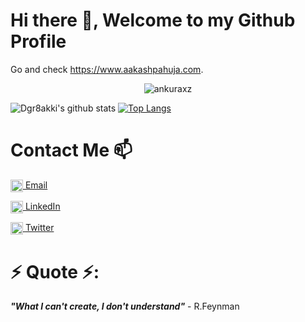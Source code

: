 # Hi there 👋, Welcome to my Github Profile

Go and check https://www.aakashpahuja.com.

<p align="center"> <img src="https://komarev.com/ghpvc/?username=ankuraxz" alt="ankuraxz" /> </p>

![Dgr8akki's github stats](https://github-readme-stats.vercel.app/api?username=dgr8akki&show_icons=true&theme=gotham&hide=issues,stars&count_private=true)
[![Top Langs](https://github-readme-stats.vercel.app/api/top-langs/?username=dgr8akki&layout=compact)](https://github.com/dgr8akki/github-readme-stats)

# Contact Me 📫
<a href="mailto:pahujaaakash5@gmail.com" target="blank"><img align="center" src="https://www.flaticon.com/svg/static/icons/svg/281/281769.svg" alt="pahujaaakash5@gmail.com" height="20" width="20" /> [Email](mailto:pahujaaakash5@gmail.com)

<a href="https://www.linkedin.com/in/dgr8akki/" target="blank"><img align="center" src="https://www.flaticon.com/svg/static/icons/svg/174/174857.svg" alt="dgr8akki" height="20" width="20" /> [LinkedIn](https://www.linkedin.com/in/dgr8akki/)

<a href="https://twitter.com/ImAakashPahuja" target="blank"><img align="center" src="https://cdn.jsdelivr.net/npm/simple-icons@3.0.1/icons/twitter.svg" alt="ImAakashPahuja" height="20" width="20" />  [Twitter](https://twitter.com/ImAakashPahuja)
  
# ⚡ Quote ⚡: 
__*"What I can't create, I don't understand"*__ - R.Feynman  

